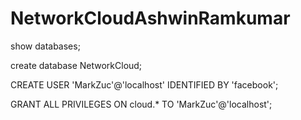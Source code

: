 # NetworkCloudAshwinRamkumar


<!-- Creating a database -->
show databases;

create database NetworkCloud;

CREATE USER 'MarkZuc'@'localhost' IDENTIFIED BY 'facebook';

GRANT ALL PRIVILEGES ON cloud.* TO 'MarkZuc'@'localhost';